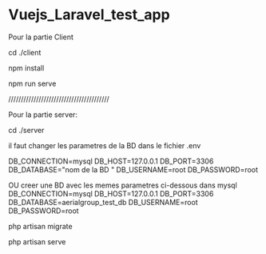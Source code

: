 # Vuejs_Laravel_test_app

Pour la partie Client

cd ./client

npm install

npm run serve 


////////////////////////////////////////

Pour la partie server:

cd ./server

il faut changer les parametres de la BD dans le fichier  .env

DB_CONNECTION=mysql
DB_HOST=127.0.0.1
DB_PORT=3306
DB_DATABASE="nom de la BD "
DB_USERNAME=root
DB_PASSWORD=root

OU creer une BD avec les memes parametres ci-dessous dans mysql
DB_CONNECTION=mysql
DB_HOST=127.0.0.1
DB_PORT=3306
DB_DATABASE=aerialgroup_test_db
DB_USERNAME=root
DB_PASSWORD=root


php artisan migrate

php artisan serve 

